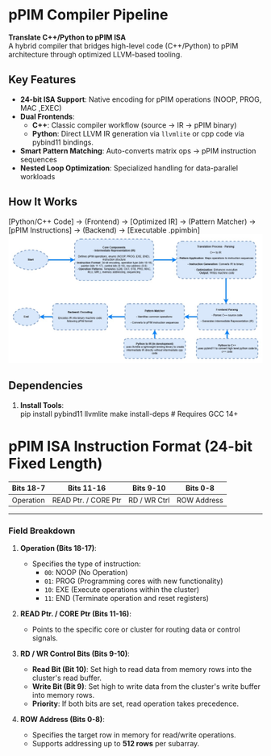 # pPIM Compiler Pipeline 

**Translate C++/Python to pPIM ISA**  
A hybrid compiler that bridges high-level code (C++/Python) to pPIM architecture through optimized LLVM-based tooling.

## Key Features
- **24-bit ISA Support**: Native encoding for pPIM operations (NOOP, PROG, MAC ,EXEC)
- **Dual Frontends**:  
  - **C++**: Classic compiler workflow (source → IR → pPIM binary)  
  - **Python**: Direct LLVM IR generation via `llvmlite` or cpp code via pybind11 bindings.
- **Smart Pattern Matching**: Auto-converts matrix ops → pPIM instruction sequences
- **Nested Loop Optimization**: Specialized handling for data-parallel workloads

## How It Works

[Python/C++ Code]
→ (Frontend) → [Optimized IR]
→ (Pattern Matcher) → [pPIM Instructions]
→ (Backend) → [Executable .ppimbin]
![Instruction Format](results\architecture.jpg)


## Dependencies
1. **Install Tools**:  
    pip install pybind11 llvmlite
    make install-deps # Requires GCC 14+

# pPIM ISA Instruction Format (24-bit Fixed Length)

| Bits 18-7 | Bits 11-16         | Bits 9-10    | Bits 0-8     |
|------------|--------------------|--------------|--------------|
| Operation  | READ Ptr. / CORE Ptr | RD / WR Ctrl | ROW Address |

---

### **Field Breakdown**

1. **Operation (Bits 18-17)**:
   - Specifies the type of instruction:
     - `00`: NOOP (No Operation)
     - `01`: PROG (Programming cores with new functionality)
     - `10`: EXE (Execute operations within the cluster)
     - `11`: END (Terminate operation and reset registers)

2. **READ Ptr. / CORE Ptr (Bits 11-16)**:
   - Points to the specific core or cluster for routing data or control signals.

3. **RD / WR Control Bits (Bits 9-10)**:
   - **Read Bit (Bit 10)**: Set high to read data from memory rows into the cluster's read buffer.
   - **Write Bit (Bit 9)**: Set high to write data from the cluster's write buffer into memory rows.
   - **Priority**: If both bits are set, read operation takes precedence.

4. **ROW Address (Bits 0-8)**:
   - Specifies the target row in memory for read/write operations.
   - Supports addressing up to **512 rows** per subarray.



